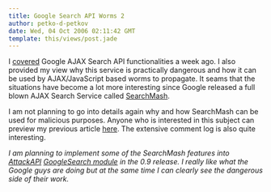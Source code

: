 ```yaml
---
title: Google Search API Worms 2
author: petko-d-petkov
date: Wed, 04 Oct 2006 02:11:42 GMT
template: this/views/post.jade
---
```


I [covered](/blog/google-search-api-worms) Google AJAX Search API functionalities a week ago. I also provided my view why this service is practically dangerous and how it can be used by AJAX/JavaScript based worms to propagate. It seams that the situations have become a lot more interesting since Google released a full blown AJAX Search Service called [SearchMash](http://www.searchmash.com/).

I am not planning to go into details again why and how SearchMash can be used for malicious purposes. Anyone who is interested in this subject can preview my previous article [here](/blog/google-search-api-worms). The extensive comment log is also quite interesting.

_I am planning to implement some of the SearchMash features into [AttackAPI](/blog/attackapi) [GoogleSearch module](/blog/attackapi/build/inf/interfaces/GoogleSearch.htm) in the 0.9 release. I really like what the Google guys are doing but at the same time I can clearly see the dangerous side of their work._
